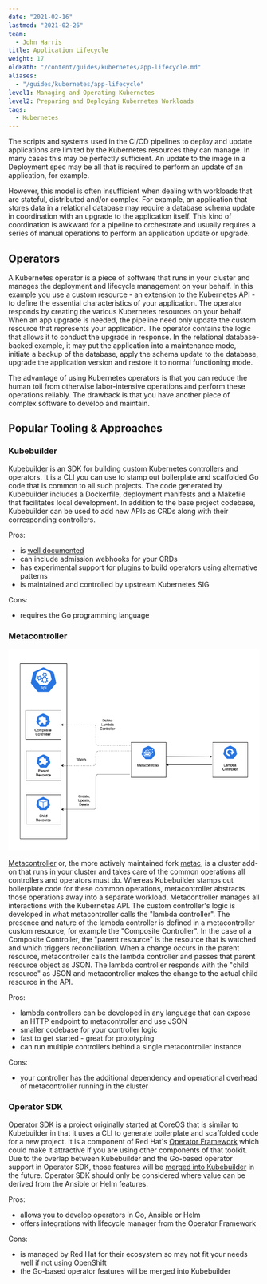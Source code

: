 ```yaml
---
date: "2021-02-16"
lastmod: "2021-02-26"
team:
  - John Harris
title: Application Lifecycle
weight: 17
oldPath: "/content/guides/kubernetes/app-lifecycle.md"
aliases:
  - "/guides/kubernetes/app-lifecycle"
level1: Managing and Operating Kubernetes
level2: Preparing and Deploying Kubernetes Workloads
tags:
  - Kubernetes
---
```


The scripts and systems used in the CI/CD pipelines to deploy and update
applications are limited by the Kubernetes resources they can manage. In many
cases this may be perfectly sufficient. An update to the image in a Deployment
spec may be all that is required to perform an update of an application, for
example.

However, this model is often insufficient
when dealing with workloads that are stateful, distributed and/or complex.
For example, an application that stores data in a relational database may require
a database schema update in coordination with an upgrade to the application itself.
This kind of coordination is awkward for a pipeline to orchestrate and usually
requires a series of manual operations to perform an application update or
upgrade.

## Operators

A Kubernetes operator is a piece of software that runs in your cluster and
manages the deployment and lifecycle management on your behalf. In this
example you use a custom resource - an extension to the Kubernetes
API - to define the essential characteristics of your application. The operator
responds by creating the various Kubernetes resources on your behalf. When
an app upgrade is needed, the pipeline need only update the custom resource that
represents your application. The operator contains the logic that allows it to
conduct the upgrade in response. In the relational database-backed example, it
may put the application into a maintenance mode, initiate a backup of the
database, apply the schema update to the database, upgrade the application
version and restore it to normal functioning mode.

The advantage of using Kubernetes operators is that you can reduce the human
toil from otherwise labor-intensive operations and perform these operations
reliably. The drawback is that you have another piece of complex software to
develop and maintain.

## Popular Tooling & Approaches

### Kubebuilder

[Kubebuilder](https://github.com/kubernetes-sigs/kubebuilder) is an SDK for
building custom Kubernetes controllers and operators. It is a CLI you can use
to stamp out boilerplate and scaffolded Go code that is common to all such projects.
The code generated by Kubebuilder includes a Dockerfile, deployment manifests and a
Makefile that facilitates local development. In addition to the base project
codebase, Kubebuilder can be used to add new APIs as CRDs along with their
corresponding controllers.

Pros:

- is [well documented](https://book.kubebuilder.io/)
- can include admission webhooks for your CRDs
- has experimental support for
  [plugins](https://github.com/kubernetes-sigs/kubebuilder/tree/master/plugins)
  to build operators using alternative patterns
- is maintained and controlled by upstream Kubernetes SIG

Cons:

- requires the Go programming language

### Metacontroller

![metacontroller](images/metacontroller.png)

[Metacontroller](https://github.com/GoogleCloudPlatform/metacontroller) or, the
more actively maintained fork [metac](https://github.com/AmitKumarDas/metac), is
a cluster add-on that runs in your cluster and takes care of the common
operations all controllers and operators must do. Whereas Kubebuilder stamps
out boilerplate code for these common operations, metacontroller abstracts
those operations away into a separate workload. Metacontroller manages all
interactions with the Kubernetes API. The custom controller's logic is
developed in what metacontroller calls the "lambda controller". The presence
and nature of the lambda controller is defined in a metacontroller custom
resource, for example the "Composite Controller". In the case of a Composite
Controller, the "parent resource" is the resource that is watched and which
triggers reconciliation. When a change occurs in the parent resource,
metacontroller calls the lambda controller and passes that parent resource
object as JSON. The lambda controller responds with the "child resource" as
JSON and metacontroller makes the change to the actual child resource in the API.

Pros:

- lambda controllers can be developed in any language that can expose an HTTP
  endpoint to metacontroller and use JSON
- smaller codebase for your controller logic
- fast to get started - great for prototyping
- can run multiple controllers behind a single metacontroller instance

Cons:

- your controller has the additional dependency and operational overhead of
  metacontroller running in the cluster

### Operator SDK

[Operator SDK](https://github.com/operator-framework/operator-sdk) is a project
originally started at CoreOS that is similar to Kubebuilder in that it uses a
CLI to generate boilerplate and scaffolded code for a new project. It is a
component of Red Hat's [Operator Framework](https://github.com/operator-framework)
which could make it attractive if you are using other components of that toolkit.
Due to the overlap between Kubebuilder and the Go-based operator support in
Operator SDK, those features will be [merged into
Kubebuilder](https://github.com/kubernetes-sigs/kubebuilder/blob/master/designs/integrating-kubebuilder-and-osdk.md)
in the future. Operator SDK should only be considered where value can be
derived from the Ansible or Helm features.

Pros:

- allows you to develop operators in Go, Ansible or Helm
- offers integrations with lifecycle manager from the Operator Framework

Cons:

- is managed by Red Hat for their ecosystem so may not fit your needs well if
  not using OpenShift
- the Go-based operator features will be merged into Kubebuilder
